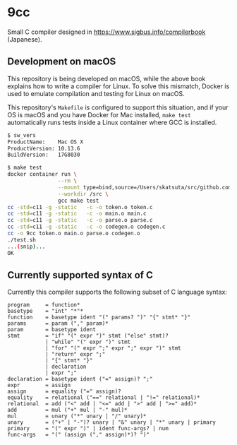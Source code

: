 # 9cc

Small C compiler designed in https://www.sigbus.info/compilerbook (Japanese).


## Development on macOS

This repository is being developed on macOS, while the above book explains how to write a compiler for Linux. To solve this mismatch, Docker is used to emulate compilation and testing for Linux on macOS.

This repository's `Makefile` is configured to support this situation, and if your OS is macOS and you have Docker for Mac installed, `make test` automatically runs tests inside a Linux container where GCC is installed.

```bash
$ sw_vers
ProductName:    Mac OS X
ProductVersion: 10.13.6
BuildVersion:   17G8030

$ make test
docker container run \
                --rm \
                --mount type=bind,source=/Users/skatsuta/src/github.com/skatsuta/9cc,target=/src,consistency=delegated \
                --workdir /src \
                gcc make test
cc -std=c11 -g -static   -c -o token.o token.c
cc -std=c11 -g -static   -c -o main.o main.c
cc -std=c11 -g -static   -c -o parse.o parse.c
cc -std=c11 -g -static   -c -o codegen.o codegen.c
cc -o 9cc token.o main.o parse.o codegen.o
./test.sh
...(snip)...
OK
```


## Currently supported syntax of C

Currently this compiler supports the following subset of C language syntax:

```
program     = function*
basetype    = "int" "*"*
function    = basetype ident "(" params? ")" "{" stmt* "}"
params      = param ("," param)*
param       = basetype ident
stmt        = "if" "(" expr ")" stmt ("else" stmt)?
            | "while" "(" expr ")" stmt
            | "for" "(" expr ";" expr ";" expr ")" stmt
            | "return" expr ";"
            | "{" stmt* "}"
            | declaration
            | expr ";"
declaration = basetype ident ("=" assign)? ";"
expr        = assign
assign      = equality ("=" assign)?
equality    = relational ("==" relational | "!=" relational)*
relational  = add ("<" add | "<=" add | ">" add | ">=" add)*
add         = mul ("+" mul | "-" mul)*
mul         = unary ("*" unary | "/" unary)*
unary       = ("+" | "-")? unary | "&" unary | "*" unary | primary
primary     = "(" expr ")" | ident func-args? | num
func-args   = "(" (assign ("," assign)*)? ")"
```
